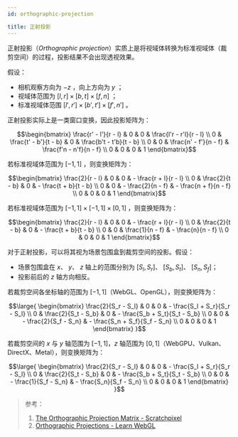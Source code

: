 ```yaml
---
id: orthographic-projection

title: 正射投影
---
```


正射投影（_Orthographic projection_）实质上是将视域体转换为标准视域体（裁剪空间）的过程，投影结果不会出现透视效果。

假设：

- 相机观察方向为 $-z$ ，向上方向为 $y$ ；
- 视域体范围为 $[l, r] \times [b, t] \times [f, n]$ ；
- 标准视域体范围 $[l', r'] \times [b', t'] \times [f', n']$ 。

正射投影实际上是一类窗口变换，因此投影矩阵为：

```math
\begin{bmatrix}
  \frac{r' - l'}{r - l} & 0 & 0 & \frac{l'r - r'l}{r - l} \\
  0 & \frac{t' - b'}{t - b} & 0 & \frac{b't - t'b}{t - b} \\
  0 & 0 & \frac{n' - f'}{n - f} & \frac{f'n - n'f}{n - f} \\
  0 & 0 & 0 & 1
\end{bmatrix}
```

若标准视域体范围为 $[-1, 1]$ ，则变换矩阵为：

```math
\begin{bmatrix}
  \frac{2}{r - l} & 0 & 0 & - \frac{r + l}{r - l} \\
  0 & \frac{2}{t - b} & 0 & - \frac{t + b}{t - b} \\
  0 & 0 & - \frac{2}{n - f} & - \frac{n + f}{n - f} \\
  0 & 0 & 0 & 1
\end{bmatrix}
```

若标准视域体范围为 $[-1, 1] \times [-1, 1] \times [0, 1]$ ，则变换矩阵为：

```math
\begin{bmatrix}
  \frac{2}{r - l} & 0 & 0 & - \frac{r + l}{r - l} \\
  0 & \frac{2}{t - b} & 0 & - \frac{t + b}{t - b} \\
  0 & 0 & \frac{1}{n - f} & - \frac{n}{n - f} \\
  0 & 0 & 0 & 1
\end{bmatrix}
```

对于正射投影，可以将其视为场景包围盒到裁剪空间的投影。假设：

- 场景包围盒在 $x$、 $y$、 $z$ 轴上的范围分别为 $[S_l, S_r]$、 $[S_b, S_t]$、 $[S_n, S_f]$；
- 投影前后的 $z$ 轴方向相反。

若裁剪空间各坐标轴的范围为 $[-1, 1]$（WebGL、OpenGL），则变换矩阵为：

```math
\large{
  \begin{bmatrix}
    \frac{2}{S_r - S_l} & 0 & 0 & - \frac{S_l + S_r}{S_r - S_l} \\
    0 & \frac{2}{S_t - S_b} & 0 & - \frac{S_b + S_t}{S_t - S_b} \\
    0 & 0 & - \frac{2}{S_f - S_n} & - \frac{S_n + S_f}{S_f - S_n} \\
    0 & 0 & 0 & 1
  \end{bmatrix}
}
```

若裁剪空间的 $x$ 与 $y$ 轴范围为 $[-1, 1]$，$z$ 轴范围为 $[0, 1]$（WebGPU、Vulkan、DirectX、Metal），则变换矩阵为：

```math
\large{
  \begin{bmatrix}
    \frac{2}{S_r - S_l} & 0 & 0 & - \frac{S_l + S_r}{S_r - S_l} \\
    0 & \frac{2}{S_t - S_b} & 0 & - \frac{S_b + S_t}{S_t - S_b} \\
    0 & 0 & - \frac{1}{S_f - S_n} & - \frac{S_n}{S_f - S_n} \\
    0 & 0 & 0 & 1
  \end{bmatrix}
}
```

> 参考：
>
> 1. [The Orthographic Projection Matrix - Scratchpixel](https://www.scratchapixel.com/lessons/3d-basic-rendering/perspective-and-orthographic-projection-matrix/orthographic-projection-matrix.html)
> 1. [Orthographic Projections - Learn WebGL](https://learnwebgl.brown37.net/08_projections/projections_ortho.html)
